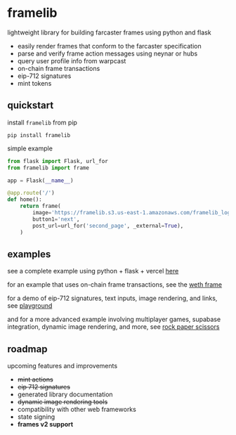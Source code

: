 # framelib

lightweight library for building farcaster frames using python and flask

- easily render frames that conform to the farcaster specification
- parse and verify frame action messages using neynar or hubs
- query user profile info from warpcast
- on-chain frame transactions
- eip-712 signatures
- mint tokens


## quickstart

install `framelib` from pip
```
pip install framelib
```

simple example
```python
from flask import Flask, url_for
from framelib import frame

app = Flask(__name__)

@app.route('/')
def home():
    return frame(
        image='https://framelib.s3.us-east-1.amazonaws.com/framelib_logo.png',
        button1='next',
        post_url=url_for('second_page', _external=True),
    )
```

## examples

see a complete example using python + flask + vercel [here](https://github.com/devinaconley/python-framelib/tree/main/examples/simple)

for an example that uses on-chain frame transactions, see the [weth frame](https://github.com/devinaconley/python-framelib/tree/main/examples/transaction)

for a demo of eip-712 signatures, text inputs, image rendering, and links, see [playground](https://github.com/devinaconley/python-framelib/tree/main/examples/playground)


and for a more advanced example involving multiplayer games, supabase integration, dynamic image rendering, and more,
see [rock paper scissors](https://github.com/devinaconley/rock-paper-scissors)


## roadmap

upcoming features and improvements
- ~~mint actions~~
- ~~eip 712 signatures~~
- generated library documentation
- ~~dynamic image rendering tools~~
- compatibility with other web frameworks
- state signing
- **frames v2 support**
